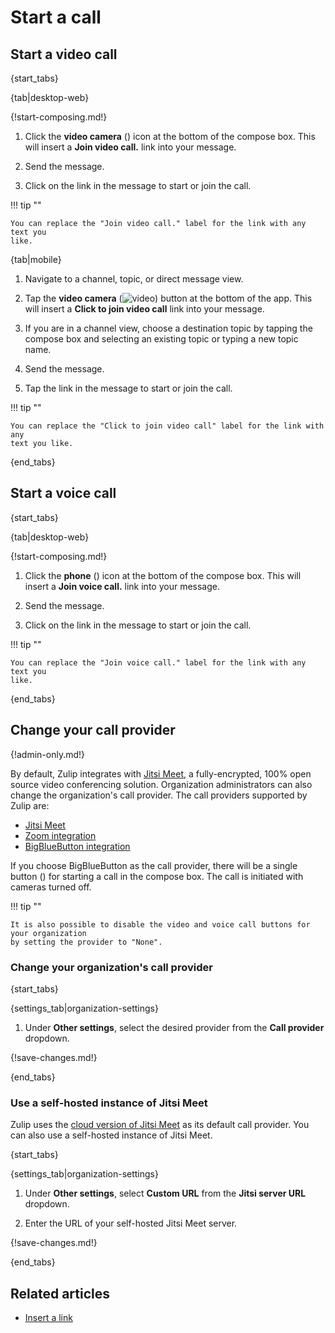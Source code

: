 # Start a call

## Start a video call

{start_tabs}

{tab|desktop-web}

{!start-composing.md!}

1. Click the **video camera** (<i class="zulip-icon zulip-icon-video-call"></i>)
   icon at the bottom of the compose box. This will insert a **Join video call.**
   link into your message.

1. Send the message.

1. Click on the link in the message to start or join the call.

!!! tip ""

    You can replace the "Join video call." label for the link with any text you
    like.

{tab|mobile}

1. Navigate to a channel, topic, or direct message view.

1. Tap the **video camera**
   (<img src="/static/images/help/mobile-video-icon.svg" alt="video" class="help-center-icon"/>)
   button at the bottom of the app. This will insert a **Click to join video call**
   link into your message.

1. If you are in a channel view, choose a destination topic by tapping the
   compose box and selecting an existing topic or typing a new topic name.

1. Send the message.

1. Tap the link in the message to start or join the call.

!!! tip ""

    You can replace the "Click to join video call" label for the link with any
    text you like.

{end_tabs}

## Start a voice call

{start_tabs}

{tab|desktop-web}

{!start-composing.md!}

1. Click the **phone** (<i class="zulip-icon zulip-icon-voice-call"></i>) icon
   at the bottom of the compose box. This will insert a **Join voice call.**
   link into your message.

1. Send the message.

1. Click on the link in the message to start or join the call.

!!! tip ""

    You can replace the "Join voice call." label for the link with any text you
    like.

{end_tabs}

## Change your call provider

{!admin-only.md!}

By default, Zulip integrates with
[Jitsi Meet](https://jitsi.org/jitsi-meet/), a fully-encrypted, 100% open
source video conferencing solution. Organization administrators can also
change the organization's call provider. The call providers
supported by Zulip are:

* [Jitsi Meet](/integrations/doc/jitsi)
* [Zoom integration](/integrations/doc/zoom)
* [BigBlueButton integration](/integrations/doc/big-blue-button)

If you choose BigBlueButton as the call provider, there will be a single button
(<i class="zulip-icon zulip-icon-video-call"></i>) for starting a call in the
compose box. The call is initiated with cameras turned off.

!!! tip ""

    It is also possible to disable the video and voice call buttons for your organization
    by setting the provider to "None".

### Change your organization's call provider

{start_tabs}

{settings_tab|organization-settings}

1. Under **Other settings**, select the desired provider from the
   **Call provider** dropdown.

{!save-changes.md!}

{end_tabs}

### Use a self-hosted instance of Jitsi Meet

Zulip uses the [cloud version of Jitsi Meet](https://meet.jit.si/)
as its default call provider. You can also use a self-hosted
instance of Jitsi Meet.

{start_tabs}

{settings_tab|organization-settings}

1. Under **Other settings**, select **Custom URL** from the
   **Jitsi server URL** dropdown.

1. Enter the URL of your self-hosted Jitsi Meet server.

{!save-changes.md!}

{end_tabs}

[big-blue-button-configuration]: https://zulip.readthedocs.io/en/stable/production/video-calls.html#bigbluebutton
[zoom-configuration]: https://zulip.readthedocs.io/en/stable/production/video-calls.html#zoom

## Related articles

* [Insert a link](/help/insert-a-link)
